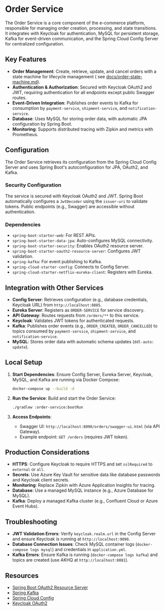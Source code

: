 # Order Service

The Order Service is a core component of the e-commerce platform, responsible for managing order creation, processing,
and state transitions. It integrates with Keycloak for authentication, MySQL for persistent storage, Kafka for
event-driven communication, and the Spring Cloud Config Server for centralized configuration.

## Key Features

- **Order Management**: Create, retrieve, update, and cancel orders with a state machine for lifecycle management (
  see [docs/order-state-machine.md](../config/docs/order-state-machine.md)).
- **Authentication & Authorization**: Secured with Keycloak OAuth2 and JWT, requiring authentication for all endpoints
  except public Swagger routes.
- **Event-Driven Integration**: Publishes order events to Kafka for consumption by `payment-service`,
  `shipment-service`, and `notification-service`.
- **Database**: Uses MySQL for storing order data, with automatic JPA configuration by Spring Boot.
- **Monitoring**: Supports distributed tracing with Zipkin and metrics with Prometheus.

## Configuration

The Order Service retrieves its configuration from the Spring Cloud Config Server and uses Spring Boot's
autoconfiguration for JPA, OAuth2, and Kafka.

### Security Configuration

The service is secured with Keycloak OAuth2 and JWT. Spring Boot automatically configures a `JwtDecoder` using the
`issuer-uri` to validate tokens. Public endpoints (e.g., Swagger) are accessible without authentication.

### Dependencies

- `spring-boot-starter-web`: For REST APIs.
- `spring-boot-starter-data-jpa`: Auto-configures MySQL connectivity.
- `spring-boot-starter-security`: Enables OAuth2 resource server.
- `spring-boot-starter-oauth2-resource-server`: Configures JWT validation.
- `spring-kafka`: For event publishing to Kafka.
- `spring-cloud-starter-config`: Connects to Config Server.
- `spring-cloud-starter-netflix-eureka-client`: Registers with Eureka.

## Integration with Other Services

- **Config Server**: Retrieves configuration (e.g., database credentials, Keycloak URL) from `http://localhost:8885`.
- **Eureka Server**: Registers as `ORDER-SERVICE` for service discovery.
- **API Gateway**: Routes requests from `/orders/**` to this service.
- **Keycloak**: Validates JWT tokens for authenticated requests.
- **Kafka**: Publishes order events (e.g., `ORDER_CREATED`, `ORDER_CANCELLED`) to topics consumed by `payment-service`,
  `shipment-service`, and `notification-service`.
- **MySQL**: Stores order data with automatic schema updates (`ddl-auto: update`).

## Local Setup

1. **Start Dependencies**:
   Ensure Config Server, Eureka Server, Keycloak, MySQL, and Kafka are running via Docker Compose:
   ```bash
   docker-compose up --build -d
   ```

2. **Run the Service**:
   Build and start the Order Service:
   ```bash
   ./gradlew :order-service:bootRun
   ```

3. **Access Endpoints**:
    - Swagger UI: `http://localhost:8090/orders/swagger-ui.html` (via API Gateway).
    - Example endpoint: `GET /orders` (requires JWT token).

## Production Considerations

- **HTTPS**: Configure Keycloak to require HTTPS and set `sslRequired` to `external` or `all`.
- **Secrets**: Use Azure Key Vault for sensitive data like database passwords and Keycloak client secrets.
- **Monitoring**: Replace Zipkin with Azure Application Insights for tracing.
- **Database**: Use a managed MySQL instance (e.g., Azure Database for MySQL).
- **Kafka**: Deploy a managed Kafka cluster (e.g., Confluent Cloud or Azure Event Hubs).

## Troubleshooting

- **JWT Validation Errors**: Verify `keycloak.realm.url` in the Config Server and ensure Keycloak is running at
  `http://localhost:9090`.
- **Database Connection Issues**: Check MySQL container logs (`docker-compose logs mysql`) and credentials in
  `application.yml`.
- **Kafka Errors**: Ensure Kafka is running (`docker-compose logs kafka`) and topics are created (use AKHQ at
  `http://localhost:8081`).

## Resources

- [Spring Boot OAuth2 Resource Server](https://docs.spring.io/spring-security/reference/servlet/oauth2/resource-server/jwt.html)
- [Spring Kafka](https://docs.spring.io/spring-kafka/reference/html/)
- [Spring Cloud Config](https://cloud.spring.io/spring-cloud-config/)
- [Keycloak OAuth2](https://www.keycloak.org/docs/latest/securing_apps/)